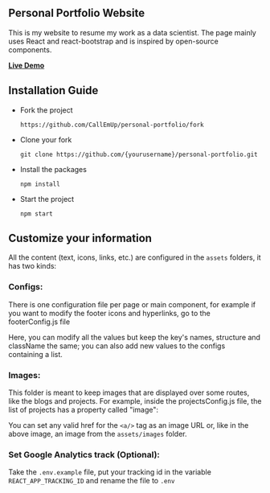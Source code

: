 
<h2>
  Personal Portfolio Website
</h2>

This is my website to resume my work as a data scientist.
The page mainly uses React and react-bootstrap and is inspired by open-source components.


**[Live Demo](https://trentonvonH.com)**


## Installation Guide

* Fork the project 
  ```
  https://github.com/CallEmUp/personal-portfolio/fork
  ```
* Clone your fork
  ```
  git clone https://github.com/{yourusername}/personal-portfolio.git
  ```
* Install the packages
  ```
  npm install
  ```
* Start the project
  ```
  npm start
  ```

## Customize your information

All the content (text, icons, links, etc.) are configured in the `assets` folders,
it has two kinds:

### Configs:

There is one configuration file per page or main component, for example if you want
to modify the footer icons and hyperlinks, go to the footerConfig.js file

Here, you can modify all the values but keep the key's names, structure and className the same; 
you can also add new values to the configs containing a list.


### Images:

This folder is meant to keep images that are displayed over some routes, like the blogs and projects.
For example, inside the projectsConfig.js file, the list of projects has a property called "image":

You can set any valid href for the `<a/>` tag as an image URL or, like in the above image, 
an image from the `assets/images` folder.


### Set Google Analytics track (Optional):

Take the `.env.example` file, put your tracking id in the 
variable `REACT_APP_TRACKING_ID` and rename the file to `.env`
